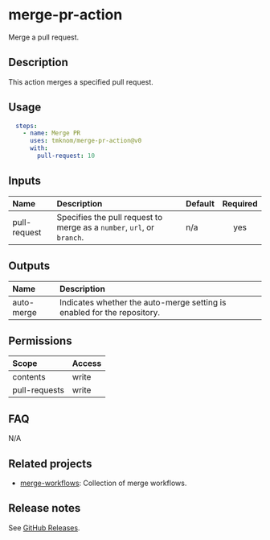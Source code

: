 # merge-pr-action

Merge a pull request.

<!-- actdocs start -->

## Description

This action merges a specified pull request.

## Usage

```yaml
  steps:
    - name: Merge PR
      uses: tmknom/merge-pr-action@v0
      with:
        pull-request: 10
```

## Inputs

| Name | Description | Default | Required |
| :--- | :---------- | :------ | :------: |
| pull-request | Specifies the pull request to merge as a `number`, `url`, or `branch`. | n/a | yes |

## Outputs

| Name | Description |
| :--- | :---------- |
| auto-merge | Indicates whether the auto-merge setting is enabled for the repository. |

<!-- actdocs end -->

## Permissions

| Scope         | Access |
| :------------ | :----- |
| contents      | write  |
| pull-requests | write  |

## FAQ

N/A

## Related projects

- [merge-workflows](https://github.com/tmknom/merge-workflows): Collection of merge workflows.

## Release notes

See [GitHub Releases][releases].

[releases]: https://github.com/tmknom/merge-pr-action/releases
